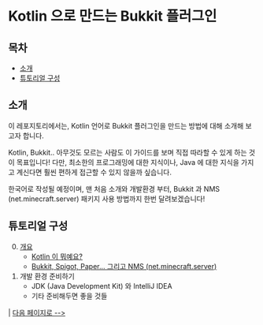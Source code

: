 # Kotlin 으로 만드는 Bukkit 플러그인

## 목차

- [소개](#소개)
- [튜토리얼 구성](#튜토리얼-구성)

## 소개

이 레포지토리에서는, Kotlin 언어로 Bukkit 플러그인을 만드는 방법에 대해 소개해 보고자 합니다.

Kotlin, Bukkit.. 아무것도 모르는 사람도 이 가이드를 보며 직접 따라할 수 있게 하는 것이 목표입니다! 다만, 최소한의 프로그래밍에 대한 지식이나, Java 에 대한 지식을 가지고 계신다면 훨씬 편하게 접근할 수 있지 않을까 싶습니다.

한국어로 작성될 예정이며, 맨 처음 소개와 개발환경 부터, Bukkit 과 NMS (net.minecraft.server) 패키지 사용 방법까지 한번 달려보겠습니다!

## 튜토리얼 구성

0. [개요](tutorials/00-Overview/README.md)
   - [Kotlin 이 뭐예요?](tutorials/00-Overview/overview-01.md)
   - [Bukkit, Spigot, Paper... 그리고 NMS (net.minecraft.server)](tutorials/00-Overview/overview-02.md)
1. 개발 환경 준비하기
   - JDK (Java Development Kit) 와 IntelliJ IDEA
   - 기타 준비해두면 좋을 것들

| [다음 페이지로 -->](tutorials/00-Overview/README.md)